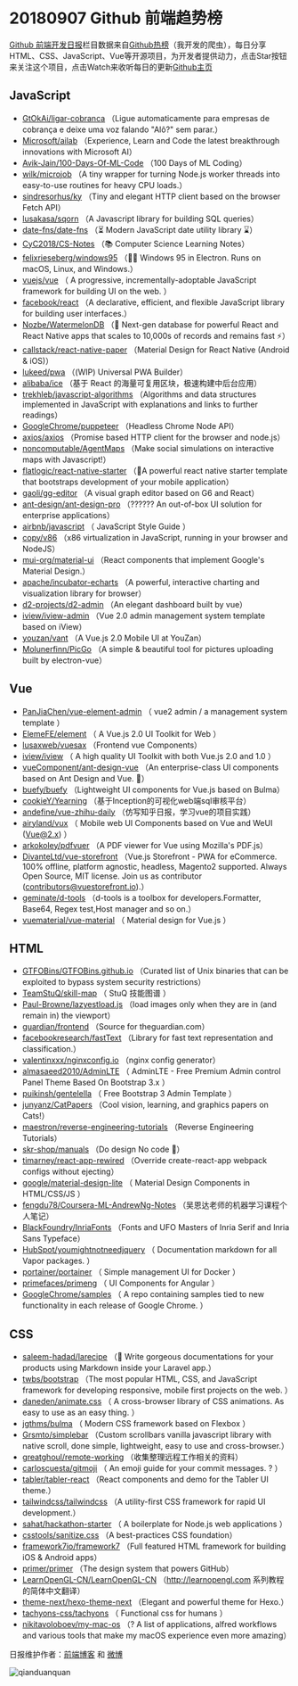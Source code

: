 # 20180907 Github 前端趋势榜

[Github 前端开发日报](http://caibaojian.com/c/news)栏目数据来自[Github热榜](http://news.caibaojian.com/)（我开发的爬虫），每日分享HTML、CSS、JavaScript、Vue等开源项目，为开发者提供动力，点击Star按钮来关注这个项目，点击Watch来收听每日的更新[Github主页](https://github.com/kujian/githubTrending)
## JavaScript

* [GtOkAi/ligar-cobranca](https://github.com/GtOkAi/ligar-cobranca) （Ligue automaticamente para empresas de cobrança e deixe uma voz falando "Alô?" sem parar.）
* [Microsoft/ailab](https://github.com/Microsoft/ailab) （Experience, Learn and Code the latest breakthrough innovations with Microsoft AI）
* [Avik-Jain/100-Days-Of-ML-Code](https://github.com/Avik-Jain/100-Days-Of-ML-Code) （100 Days of ML Coding）
* [wilk/microjob](https://github.com/wilk/microjob) （A tiny wrapper for turning Node.js worker threads into easy-to-use routines for heavy CPU loads.）
* [sindresorhus/ky](https://github.com/sindresorhus/ky) （Tiny and elegant HTTP client based on the browser Fetch API）
* [lusakasa/sqorn](https://github.com/lusakasa/sqorn) （A Javascript library for building SQL queries）
* [date-fns/date-fns](https://github.com/date-fns/date-fns) （⏳ Modern JavaScript date utility library ⌛️）
* [CyC2018/CS-Notes](https://github.com/CyC2018/CS-Notes) （📚 Computer Science Learning Notes）
* [felixrieseberg/windows95](https://github.com/felixrieseberg/windows95) （💩🚀 Windows 95 in Electron. Runs on macOS, Linux, and Windows.）
* [vuejs/vue](https://github.com/vuejs/vue) （
        A progressive, incrementally-adoptable JavaScript framework for building UI on the web.
      ）
* [facebook/react](https://github.com/facebook/react) （A declarative, efficient, and flexible JavaScript library for building user interfaces.）
* [Nozbe/WatermelonDB](https://github.com/Nozbe/WatermelonDB) （🍉 Next-gen database for powerful React and React Native apps that scales to 10,000s of records and remains fast ⚡️）
* [callstack/react-native-paper](https://github.com/callstack/react-native-paper) （Material Design for React Native (Android &amp; iOS)）
* [lukeed/pwa](https://github.com/lukeed/pwa) （(WIP) Universal PWA Builder）
* [alibaba/ice](https://github.com/alibaba/ice) （基于 React 的海量可复用区块，极速构建中后台应用）
* [trekhleb/javascript-algorithms](https://github.com/trekhleb/javascript-algorithms) （Algorithms and data structures implemented in JavaScript with explanations and links to further readings）
* [GoogleChrome/puppeteer](https://github.com/GoogleChrome/puppeteer) （Headless Chrome Node API）
* [axios/axios](https://github.com/axios/axios) （Promise based HTTP client for the browser and node.js）
* [noncomputable/AgentMaps](https://github.com/noncomputable/AgentMaps) （Make social simulations on interactive maps with Javascript!）
* [flatlogic/react-native-starter](https://github.com/flatlogic/react-native-starter) （🚀A powerful react native starter template that bootstraps development of your mobile application）
* [gaoli/gg-editor](https://github.com/gaoli/gg-editor) （A visual graph editor based on G6 and React）
* [ant-design/ant-design-pro](https://github.com/ant-design/ant-design-pro) （??‍???‍? An out-of-box UI solution for enterprise applications）
* [airbnb/javascript](https://github.com/airbnb/javascript) （
        JavaScript Style Guide
      ）
* [copy/v86](https://github.com/copy/v86) （x86 virtualization in JavaScript, running in your browser and NodeJS）
* [mui-org/material-ui](https://github.com/mui-org/material-ui) （React components that implement Google's Material Design.）
* [apache/incubator-echarts](https://github.com/apache/incubator-echarts) （A powerful, interactive charting and visualization library for browser）
* [d2-projects/d2-admin](https://github.com/d2-projects/d2-admin) （An elegant dashboard built by vue）
* [iview/iview-admin](https://github.com/iview/iview-admin) （Vue 2.0 admin management system template based on iView）
* [youzan/vant](https://github.com/youzan/vant) （A Vue.js 2.0 Mobile UI at YouZan）
* [Molunerfinn/PicGo](https://github.com/Molunerfinn/PicGo) （A simple &amp; beautiful tool for pictures uploading built by electron-vue）

## Vue

* [PanJiaChen/vue-element-admin](https://github.com/PanJiaChen/vue-element-admin) （
        vue2 admin / a management system template
      ）
* [ElemeFE/element](https://github.com/ElemeFE/element) （
        A Vue.js 2.0 UI Toolkit for Web
      ）
* [lusaxweb/vuesax](https://github.com/lusaxweb/vuesax) （Frontend vue Components）
* [iview/iview](https://github.com/iview/iview) （
        A high quality UI Toolkit with both Vue.js 2.0 and 1.0
      ）
* [vueComponent/ant-design-vue](https://github.com/vueComponent/ant-design-vue) （An enterprise-class UI components based on Ant Design and Vue. 🐜）
* [buefy/buefy](https://github.com/buefy/buefy) （Lightweight UI components for Vue.js based on Bulma）
* [cookieY/Yearning](https://github.com/cookieY/Yearning) （基于Inception的可视化web端sql审核平台）
* [andefine/vue-zhihu-daily](https://github.com/andefine/vue-zhihu-daily) （仿写知乎日报，学习vue的项目实践）
* [airyland/vux](https://github.com/airyland/vux) （
        Mobile web UI Components based on Vue and WeUI (Vue@2.x)
      ）
* [arkokoley/pdfvuer](https://github.com/arkokoley/pdfvuer) （A PDF viewer for Vue using Mozilla's PDF.js）
* [DivanteLtd/vue-storefront](https://github.com/DivanteLtd/vue-storefront) （Vue.js Storefront - PWA for eCommerce. 100% offline, platform agnostic, headless, Magento2 supported. Always Open Source, MIT license. Join us as contributor (contributors@vuestorefront.io).）
* [geminate/d-tools](https://github.com/geminate/d-tools) （d-tools is a toolbox for developers.Formatter, Base64, Regex test,Host manager and so on.）
* [vuematerial/vue-material](https://github.com/vuematerial/vue-material) （
        Material design for Vue.js
      ）

## HTML

* [GTFOBins/GTFOBins.github.io](https://github.com/GTFOBins/GTFOBins.github.io) （Curated list of Unix binaries that can be exploited to bypass system security restrictions）
* [TeamStuQ/skill-map](https://github.com/TeamStuQ/skill-map) （
        StuQ 技能图谱
      ）
* [Paul-Browne/lazyestload.js](https://github.com/Paul-Browne/lazyestload.js) （load images only when they are in (and remain in) the viewport）
* [guardian/frontend](https://github.com/guardian/frontend) （Source for theguardian.com）
* [facebookresearch/fastText](https://github.com/facebookresearch/fastText) （Library for fast text representation and classification.）
* [valentinxxx/nginxconfig.io](https://github.com/valentinxxx/nginxconfig.io) （nginx config generator）
* [almasaeed2010/AdminLTE](https://github.com/almasaeed2010/AdminLTE) （
        AdminLTE - Free Premium Admin control Panel Theme Based On Bootstrap 3.x
      ）
* [puikinsh/gentelella](https://github.com/puikinsh/gentelella) （
        Free Bootstrap 3 Admin Template
      ）
* [junyanz/CatPapers](https://github.com/junyanz/CatPapers) （Cool vision, learning, and graphics papers on Cats!）
* [maestron/reverse-engineering-tutorials](https://github.com/maestron/reverse-engineering-tutorials) （Reverse Engineering Tutorials）
* [skr-shop/manuals](https://github.com/skr-shop/manuals) （Do design No code 📖）
* [timarney/react-app-rewired](https://github.com/timarney/react-app-rewired) （Override create-react-app webpack configs without ejecting）
* [google/material-design-lite](https://github.com/google/material-design-lite) （
        Material Design Components in HTML/CSS/JS
      ）
* [fengdu78/Coursera-ML-AndrewNg-Notes](https://github.com/fengdu78/Coursera-ML-AndrewNg-Notes) （吴恩达老师的机器学习课程个人笔记）
* [BlackFoundry/InriaFonts](https://github.com/BlackFoundry/InriaFonts) （Fonts and UFO Masters of Inria Serif and Inria Sans Typeface）
* [HubSpot/youmightnotneedjquery](https://github.com/HubSpot/youmightnotneedjquery) （
        Documentation markdown for all Vapor packages.
      ）
* [portainer/portainer](https://github.com/portainer/portainer) （
        Simple management UI for Docker
      ）
* [primefaces/primeng](https://github.com/primefaces/primeng) （
        UI Components for Angular
      ）
* [GoogleChrome/samples](https://github.com/GoogleChrome/samples) （
        A repo containing samples tied to new functionality in each release of Google Chrome.
      ）

## CSS

* [saleem-hadad/larecipe](https://github.com/saleem-hadad/larecipe) （🍪 Write gorgeous documentations for your products using Markdown inside your Laravel app.）
* [twbs/bootstrap](https://github.com/twbs/bootstrap) （The most popular HTML, CSS, and JavaScript framework for developing responsive, mobile first projects on the web.
      ）
* [daneden/animate.css](https://github.com/daneden/animate.css) （
        A cross-browser library of CSS animations. As easy to use as an easy thing.
      ）
* [jgthms/bulma](https://github.com/jgthms/bulma) （
        Modern CSS framework based on Flexbox
      ）
* [Grsmto/simplebar](https://github.com/Grsmto/simplebar) （Custom scrollbars vanilla javascript library with native scroll, done simple, lightweight, easy to use and cross-browser.）
* [greatghoul/remote-working](https://github.com/greatghoul/remote-working) （收集整理远程工作相关的资料）
* [carloscuesta/gitmoji](https://github.com/carloscuesta/gitmoji) （
        An emoji guide for your commit messages. ? 
      ）
* [tabler/tabler-react](https://github.com/tabler/tabler-react) （React components and demo for the Tabler UI theme.）
* [tailwindcss/tailwindcss](https://github.com/tailwindcss/tailwindcss) （A utility-first CSS framework for rapid UI development.）
* [sahat/hackathon-starter](https://github.com/sahat/hackathon-starter) （
        A boilerplate for Node.js web applications
      ）
* [csstools/sanitize.css](https://github.com/csstools/sanitize.css) （A best-practices CSS foundation）
* [framework7io/framework7](https://github.com/framework7io/framework7) （Full featured HTML framework for building iOS &amp; Android apps）
* [primer/primer](https://github.com/primer/primer) （The design system that powers GitHub）
* [LearnOpenGL-CN/LearnOpenGL-CN](https://github.com/LearnOpenGL-CN/LearnOpenGL-CN) （<a href="http://learnopengl.com" rel="nofollow">http://learnopengl.com</a> 系列教程的简体中文翻译）
* [theme-next/hexo-theme-next](https://github.com/theme-next/hexo-theme-next) （Elegant and powerful theme for Hexo.）
* [tachyons-css/tachyons](https://github.com/tachyons-css/tachyons) （
        Functional css for humans
      ）
* [nikitavoloboev/my-mac-os](https://github.com/nikitavoloboev/my-mac-os) （? A list of applications, alfred workflows and various tools that make my macOS experience even more amazing）


日报维护作者：[前端博客](http://caibaojian.com/) 和 [微博](http://caibaojian.com/go/weibo)

![qianduanquan](https://user-images.githubusercontent.com/3055447/38468989-651132ac-3b80-11e8-8e6b-15122322a9d7.png)
